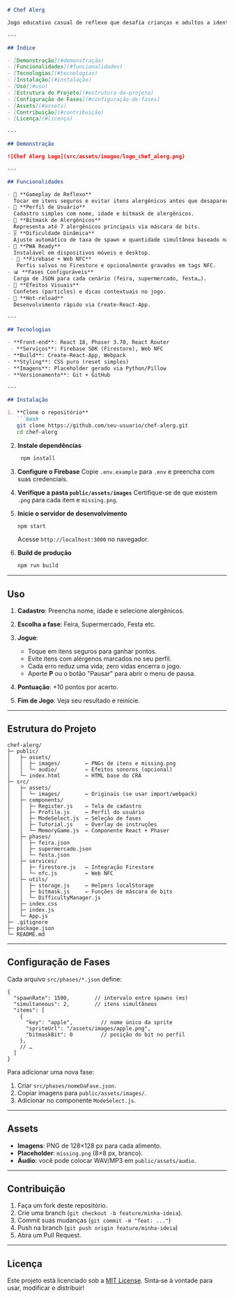 ````markdown
# Chef Alerg

Jogo educativo casual de reflexo que desafia crianças e adultos a identificar e evitar ingredientes alergênicos em diversos cenários. Construído como PWA com **React** + **Phaser 3**, perfil de usuário, bitmask de alergênicos, dificuldade dinâmica e backend em Firebase (Firestore).

---

## Índice

- [Demonstração](#demonstração)  
- [Funcionalidades](#funcionalidades)  
- [Tecnologias](#tecnologias)  
- [Instalação](#instalação)  
- [Uso](#uso)  
- [Estrutura do Projeto](#estrutura-do-projeto)  
- [Configuração de Fases](#configuração-de-fases)  
- [Assets](#assets)  
- [Contribuição](#contribuição)  
- [Licença](#licença)  

---

## Demonstração

![Chef Alerg Logo](src/assets/images/logo_chef_alerg.png)

---

## Funcionalidades

- 🎯 **Gameplay de Reflexo**  
  Tocar em itens seguros e evitar itens alergênicos antes que desapareçam.
- 👤 **Perfil de Usuário**  
  Cadastro simples com nome, idade e bitmask de alergênicos.
- 🧩 **Bitmask de Alergênicos**  
  Representa até 7 alergênicos principais via máscara de bits.
- 🎚️ **Dificuldade Dinâmica**  
  Ajuste automático de taxa de spawn e quantidade simultânea baseado na performance.
- 📱 **PWA Ready**  
  Instalável em dispositivos móveis e desktop.
 - 🔌 **Firebase + Web NFC**
   Perfis salvos no Firestore e opcionalmente gravados em tags NFC.
- 📊 **Fases Configuráveis**  
  Carga de JSON para cada cenário (feira, supermercado, festa…).
- 🎉 **Efeitos Visuais**  
  Confetes (particles) e dicas contextuais no jogo.
- 🔄 **Hot‑reload**  
  Desenvolvimento rápido via Create‑React‑App.

---

## Tecnologias

- **Front‑end**: React 18, Phaser 3.70, React Router  
 - **Serviços**: Firebase SDK (Firestore), Web NFC
- **Build**: Create‑React‑App, Webpack  
- **Styling**: CSS puro (reset simples)  
- **Imagens**: Placeholder gerado via Python/Pillow  
- **Versionamento**: Git + GitHub  

---

## Instalação

1. **Clone o repositório**  
   ```bash
   git clone https://github.com/seu-usuario/chef-alerg.git
   cd chef-alerg
````

2. **Instale dependências**

   ```bash
    npm install
    ```

3. **Configure o Firebase**
   Copie `.env.example` para `.env` e preencha com suas credenciais.

4. **Verifique a pasta `public/assets/images`**
   Certifique-se de que existem `.png` para cada item e `missing.png`.

5. **Inicie o servidor de desenvolvimento**

   ```bash
   npm start
   ```

   Acesse `http://localhost:3000` no navegador.

6. **Build de produção**

   ```bash
   npm run build
   ```

---

## Uso

1. **Cadastro**: Preencha nome, idade e selecione alergênicos.
2. **Escolha a fase**: Feira, Supermercado, Festa etc.
3. **Jogue**:

   * Toque em itens seguros para ganhar pontos.
   * Evite itens com alérgenos marcados no seu perfil.
   * Cada erro reduz uma vida; zero vidas encerra o jogo.
   * Aperte **P** ou o botão "Pausar" para abrir o menu de pausa.
4. **Pontuação**: +10 pontos por acerto.
5. **Fim de Jogo**: Veja seu resultado e reinicie.

---

## Estrutura do Projeto

```
chef-alerg/
├─ public/
│   ├─ assets/
│   │  ├─ images/        ← PNGs de itens e missing.png
│   │  └─ audio/         ← Efeitos sonoros (opcional)
│   └─ index.html        ← HTML base do CRA
├─ src/
│   ├─ assets/
│   │  └─ images/        ← Originais (se usar import/webpack)
│   ├─ components/
│   │  ├─ Register.js    ← Tela de cadastro
│   │  ├─ Profile.js     ← Perfil do usuário
│   │  ├─ ModeSelect.js  ← Seleção de fases
│   │  ├─ Tutorial.js    ← Overlay de instruções
│   │  └─ MemoryGame.js  ← Componente React + Phaser
│   ├─ phases/
│   │  ├─ feira.json
│   │  ├─ supermercado.json
│   │  └─ festa.json
│   ├─ services/
│   │  ├─ firestore.js   ← Integração Firestore
│   │  └─ nfc.js         ← Web NFC
│   ├─ utils/
│   │  ├─ storage.js     ← Helpers localStorage
│   │  ├─ bitmask.js     ← Funções de máscara de bits
│   │  └─ DifficultyManager.js
│   ├─ index.css
│   ├─ index.js
│   └─ App.js
├─ .gitignore
├─ package.json
└─ README.md
```

---

## Configuração de Fases

Cada arquivo `src/phases/*.json` define:

```jsonc
{
  "spawnRate": 1500,        // intervalo entre spawns (ms)
  "simultaneous": 2,        // itens simultâneos
  "items": [
    {
      "key": "apple",         // nome único da sprite
      "spriteUrl": "/assets/images/apple.png",
      "bitmaskBit": 0         // posição do bit no perfil
    },
    // …
  ]
}
```

Para adicionar uma nova fase:

1. Criar `src/phases/nomeDaFase.json`.
2. Copiar imagens para `public/assets/images/`.
3. Adicionar no componente `ModeSelect.js`.

---

## Assets

* **Imagens**: PNG de 128×128 px para cada alimento.
* **Placeholder**: `missing.png` (8×8 px, branco).
* **Áudio**: você pode colocar WAV/MP3 em `public/assets/audio`.

---

## Contribuição

1. Faça um fork deste repositório.
2. Crie uma branch (`git checkout -b feature/minha-ideia`).
3. Commit suas mudanças (`git commit -m "feat: ..."`)
4. Push na branch (`git push origin feature/minha-ideia`)
5. Abra um Pull Request.

---

## Licença

Este projeto está licenciado sob a [MIT License](LICENSE).
Sinta‑se à vontade para usar, modificar e distribuir!

